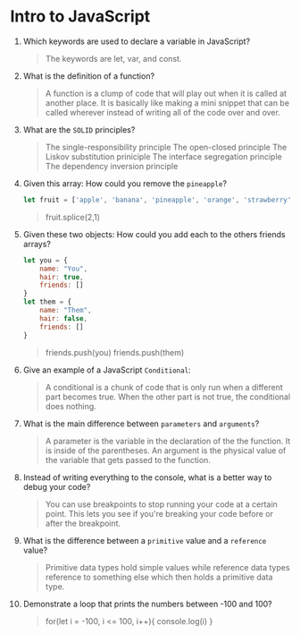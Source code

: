 # Intro to JavaScript
01. Which keywords are used to declare a variable in JavaScript?

    > The keywords are let, var, and const.

02. What is the definition of a function?

    > A function is a clump of code that will play out when it is called at another place. It is basically like making a mini snippet that can be called wherever instead of writing all of the code over and over.

03. What are the `SOLID` principles?

    > The single-responsibility principle
    > The open-closed principle
    > The Liskov substitution priniciple
    > The interface segregation principle
    > The dependency inversion principle

04. Given this array: How could you remove the `pineapple`?

    ```js
    let fruit = ['apple', 'banana', 'pineapple', 'orange', 'strawberry']
    ```

    > fruit.splice(2,1)

05. Given these two objects: How could you add each to the others friends arrays?

    ```js
    let you = {
        name: "You",
        hair: true,
        friends: []
    }
    let them = {
        name: "Them",
        hair: false,
        friends: []
    }
    ```

    > friends.push(you) 
    > friends.push(them)

06. Give an example of a JavaScript `Conditional`:

    > A conditional is a chunk of code that is only run when a different part becomes true. When the other part is not true, the conditional does nothing.

07. What is the main difference between `parameters` and `arguments`?

    > A parameter is the variable in the declaration of the the function. It is inside of the parentheses.
    An argument is the physical value of the variable that gets passed to the function.

08. Instead of writing everything to the console, what is a better way to debug your code?

    > You can use breakpoints to stop running your code at a certain point. This lets you see if you're breaking your code before or after the breakpoint.

09. What is the difference between a `primitive` value and a `reference` value?

    > Primitive data types hold simple values while reference data types reference to something else which then holds a primitive data type. 

10. Demonstrate a loop that prints the numbers between -100 and 100?

    > for(let i = -100, i <= 100, i++){
        console.log(i)
    }
